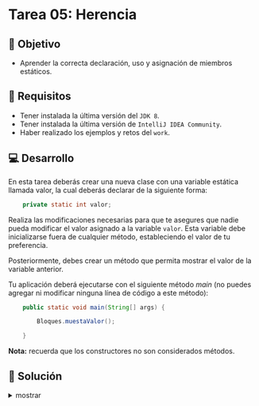 # Tarea 05: Herencia

## 🎯 Objetivo

* Aprender la correcta declaración, uso y asignación de miembros estáticos.

## 🧾 Requisitos

* Tener instalada la última versión del `JDK 8`.
* Tener instalada la última versión de `IntelliJ IDEA Community`.
* Haber realizado los ejemplos y retos del `work`.

## 💻 Desarrollo

En esta tarea deberás crear una nueva clase con una variable estática llamada valor, la cual deberás declarar de la siguiente forma:

```java
	private static int valor;
```
Realiza las modificaciones necesarias para que te asegures que nadie pueda modificar el valor asignado a la variable `valor`. Esta variable debe inicializarse fuera de cualquier método, estableciendo el valor de tu preferencia.

Posteriormente, debes crear un método que permita mostrar el valor de la variable anterior.

Tu aplicación deberá ejecutarse con el siguiente método *main* (no puedes agregar ni modificar ninguna línea de código a este método):

```java
    public static void main(String[] args) {

        Bloques.muestaValor();

    }
```

**Nota:** recuerda que los constructores no son considerados métodos.

## 📝 Solución
<details>
	<summary>mostrar</summary>

Cuando tengas tu propuesta, puedes compararla con la que se propone en este directorio observando los siguientes puntos

* En la carpeta `code` está el proyecto
* En la code `src` está el código
* La clase que ejecuta el programa es `Main.java`
</details>
